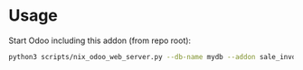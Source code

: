 # Usage

Start Odoo including this addon (from repo root):

```bash
python3 scripts/nix_odoo_web_server.py --db-name mydb --addon sale_invoice_policy
```
